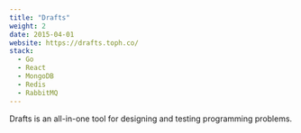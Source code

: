 ```yaml
---
title: "Drafts"
weight: 2
date: 2015-04-01
website: https://drafts.toph.co/
stack:
  - Go
  - React
  - MongoDB
  - Redis
  - RabbitMQ
---
```


Drafts is an all-in-one tool for designing and testing programming problems. 
